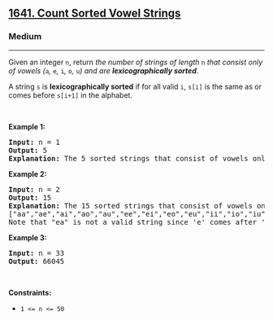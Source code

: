 <h2><a href="https://leetcode.com/problems/count-sorted-vowel-strings/">1641. Count Sorted Vowel Strings</a></h2><h3>Medium</h3><hr><div style="user-select: auto;"><p style="user-select: auto;">Given an integer <code style="user-select: auto;">n</code>, return <em style="user-select: auto;">the number of strings of length </em><code style="user-select: auto;">n</code><em style="user-select: auto;"> that consist only of vowels (</em><code style="user-select: auto;">a</code><em style="user-select: auto;">, </em><code style="user-select: auto;">e</code><em style="user-select: auto;">, </em><code style="user-select: auto;">i</code><em style="user-select: auto;">, </em><code style="user-select: auto;">o</code><em style="user-select: auto;">, </em><code style="user-select: auto;">u</code><em style="user-select: auto;">) and are <strong style="user-select: auto;">lexicographically sorted</strong>.</em></p>

<p style="user-select: auto;">A string <code style="user-select: auto;">s</code> is <strong style="user-select: auto;">lexicographically sorted</strong> if for all valid <code style="user-select: auto;">i</code>, <code style="user-select: auto;">s[i]</code> is the same as or comes before <code style="user-select: auto;">s[i+1]</code> in the alphabet.</p>

<p style="user-select: auto;">&nbsp;</p>
<p style="user-select: auto;"><strong style="user-select: auto;">Example 1:</strong></p>

<pre style="user-select: auto;"><strong style="user-select: auto;">Input:</strong> n = 1
<strong style="user-select: auto;">Output:</strong> 5
<strong style="user-select: auto;">Explanation:</strong> The 5 sorted strings that consist of vowels only are <code style="user-select: auto;">["a","e","i","o","u"].</code>
</pre>

<p style="user-select: auto;"><strong style="user-select: auto;">Example 2:</strong></p>

<pre style="user-select: auto;"><strong style="user-select: auto;">Input:</strong> n = 2
<strong style="user-select: auto;">Output:</strong> 15
<strong style="user-select: auto;">Explanation:</strong> The 15 sorted strings that consist of vowels only are
["aa","ae","ai","ao","au","ee","ei","eo","eu","ii","io","iu","oo","ou","uu"].
Note that "ea" is not a valid string since 'e' comes after 'a' in the alphabet.
</pre>

<p style="user-select: auto;"><strong style="user-select: auto;">Example 3:</strong></p>

<pre style="user-select: auto;"><strong style="user-select: auto;">Input:</strong> n = 33
<strong style="user-select: auto;">Output:</strong> 66045
</pre>

<p style="user-select: auto;">&nbsp;</p>
<p style="user-select: auto;"><strong style="user-select: auto;">Constraints:</strong></p>

<ul style="user-select: auto;">
	<li style="user-select: auto;"><code style="user-select: auto;">1 &lt;= n &lt;= 50</code>&nbsp;</li>
</ul>
</div>